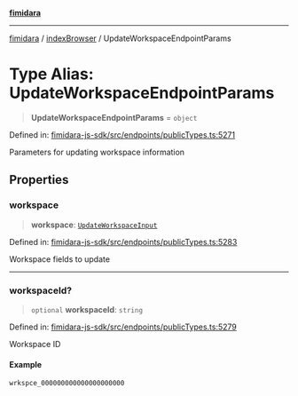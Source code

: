[**fimidara**](../../README.md)

***

[fimidara](../../modules.md) / [indexBrowser](../README.md) / UpdateWorkspaceEndpointParams

# Type Alias: UpdateWorkspaceEndpointParams

> **UpdateWorkspaceEndpointParams** = `object`

Defined in: [fimidara-js-sdk/src/endpoints/publicTypes.ts:5271](https://github.com/softkave/fimidara/blob/feac071900ab8644442d355e5cb5db9df2f34600/fimidara-js-sdk/src/endpoints/publicTypes.ts#L5271)

Parameters for updating workspace information

## Properties

### workspace

> **workspace**: [`UpdateWorkspaceInput`](UpdateWorkspaceInput.md)

Defined in: [fimidara-js-sdk/src/endpoints/publicTypes.ts:5283](https://github.com/softkave/fimidara/blob/feac071900ab8644442d355e5cb5db9df2f34600/fimidara-js-sdk/src/endpoints/publicTypes.ts#L5283)

Workspace fields to update

***

### workspaceId?

> `optional` **workspaceId**: `string`

Defined in: [fimidara-js-sdk/src/endpoints/publicTypes.ts:5279](https://github.com/softkave/fimidara/blob/feac071900ab8644442d355e5cb5db9df2f34600/fimidara-js-sdk/src/endpoints/publicTypes.ts#L5279)

Workspace ID

#### Example

```
wrkspce_000000000000000000000
```
